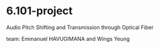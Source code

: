 # 6.101-project
Audio Pitch Shifting and Transmission through Optical Fiber

team: Emmanuel HAVUGIMANA and  Wings Yeung

